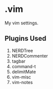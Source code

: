 # .vim
My vim settings.

## Plugins Used
 1. NERDTree
 2. NERDCommenter
 3. tagbar
 4. command-t
 5. delimitMate
 6. vim-misc
 7. vim-notes
